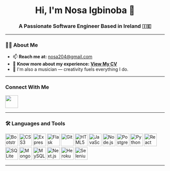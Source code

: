 <h1 align="center">Hi, I'm Nosa Igbinoba 👋</h1>
<h3 align="center">A Passionate Software Engineer Based in Ireland 🇮🇪</h3>

---

### 👨‍💻 About Me

- 📫 **Reach me at:** nosa204@gmail.com  
- 📄 **Know more about my experience:** [**View My CV**](http://docs.google.com/document/d/1wEJJ-stdgzNjsAbmFXtuz1jN5hP8fDr4/)
- 🎵 I'm also a musician — creativity fuels everything I do.
  
---

### Connect With Me

<p align="left">
  <a href="https://www.linkedin.com/in/nosaigbinoba/">
    <img src="https://cdn.jsdelivr.net/gh/devicons/devicon/icons/linkedin/linkedin-original.svg" width="40" height="40" />
  </a>
</p>

---

### 🛠️ Languages and Tools

<p align="left"> <img src="https://cdn.jsdelivr.net/gh/devicons/devicon/icons/bootstrap/bootstrap-original.svg" width="40" height="40" alt="Bootstrap"/> <img src="https://cdn.jsdelivr.net/gh/devicons/devicon/icons/css3/css3-original.svg" width="40" height="40" alt="CSS3"/> <img src="https://cdn.jsdelivr.net/gh/devicons/devicon/icons/express/express-original.svg" width="40" height="40" alt="Express" /> <img src="https://cdn.jsdelivr.net/gh/devicons/devicon/icons/flask/flask-original.svg" width="40" height="40" alt="Flask"/> <img src="https://cdn.jsdelivr.net/gh/devicons/devicon/icons/git/git-original.svg" width="40" height="40" alt="Git"/> <img src="https://cdn.jsdelivr.net/gh/devicons/devicon/icons/html5/html5-original.svg" width="40" height="40" alt="HTML5"/> <img src="https://cdn.jsdelivr.net/gh/devicons/devicon/icons/javascript/javascript-original.svg" width="40" height="40" alt="JavaScript"/> <img src="https://cdn.jsdelivr.net/gh/devicons/devicon/icons/nodejs/nodejs-original.svg" width="40" height="40" alt="Node.js"/> <img src="https://cdn.jsdelivr.net/gh/devicons/devicon/icons/postgresql/postgresql-original.svg" width="40" height="40" alt="PostgreSQL"/> <img src="https://cdn.jsdelivr.net/gh/devicons/devicon/icons/python/python-original.svg" width="40" height="40" alt="Python"/> <img src="https://cdn.jsdelivr.net/gh/devicons/devicon/icons/react/react-original.svg" width="40" height="40" alt="React"/> <img src="https://cdn.jsdelivr.net/gh/devicons/devicon/icons/sqlite/sqlite-original.svg" width="40" height="40" alt="SQLite"/> <img src="https://cdn.jsdelivr.net/gh/devicons/devicon/icons/mongodb/mongodb-original.svg" width="40" height="40" alt="MongoDB"/> <img src="https://cdn.jsdelivr.net/gh/devicons/devicon/icons/mysql/mysql-original.svg" width="40" height="40" alt="MySQL"/> <img src="https://cdn.jsdelivr.net/gh/devicons/devicon/icons/nextjs/nextjs-original.svg" width="40" height="40" alt="Next.js"/> <img src="https://cdn.jsdelivr.net/gh/devicons/devicon/icons/heroku/heroku-original.svg" width="40" height="40" alt="Heroku"/> <img src="https://cdn.jsdelivr.net/gh/devicons/devicon/icons/selenium/selenium-original.svg" width="40" height="40" alt="Selenium"/> 

---


